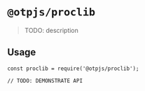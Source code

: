 # `@otpjs/proclib`

> TODO: description

## Usage

```
const proclib = require('@otpjs/proclib');

// TODO: DEMONSTRATE API
```
